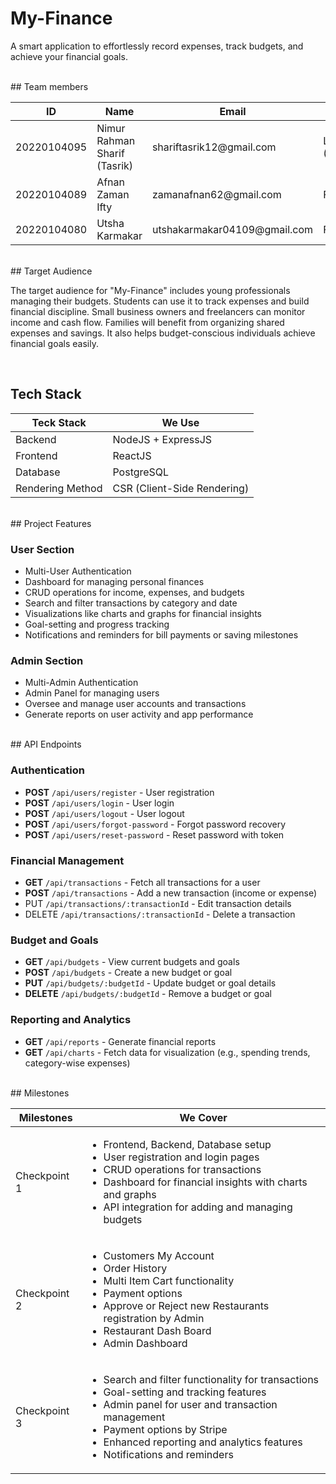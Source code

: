 # My-Finance
A smart application to effortlessly record expenses, track budgets, and achieve your financial goals.

<br/>
## Team members
<table>
	 <thead> 
		 <tr> 
			 <th>ID</th> 
			 <th>Name</th> 
			 <th>Email</th> 
			 <th>Role</th> 
		 </tr> 
	 </thead> 
	 <tbody> 
		 <tr> 
			 <td>20220104095</td> 
			 <td>Nimur Rahman Sharif (Tasrik)</td> 
			 <td>shariftasrik12@gmail.com</td> 
			 <td>Lead (Frontend+Backend)</td> 
		 </tr> 
		 <tr> 
			 <td>20220104089</td> 
			 <td>Afnan Zaman Ifty</td> 
			 <td>zamanafnan62@gmail.com</td> 
			 <td>Frontend</td>   
		 </tr> 
		 <tr> 
			 <td>20220104080</td> 
			 <td>Utsha Karmakar</td> 
			 <td>utshakarmakar04109@gmail.com</td> 
			 <td>Frontend</td>   
		 </tr> 
	 </tbody> 
 </table>

  
<br/>
## Target Audience

The target audience for "My-Finance" includes young professionals managing their budgets. Students can use it to track expenses and build financial discipline. Small business owners and freelancers can monitor income and cash flow. Families will benefit from organizing shared expenses and savings. It also helps budget-conscious individuals achieve financial goals easily.

  
<br/>  

## Tech Stack
<table>
	 <thead> 
		 <tr> 
			 <th>Teck Stack</th> 
			 <th>We Use</th> 
		 </tr> 
	 </thead> 
	 <tbody> 
		 <tr> 
			 <td>Backend</td> 
			 <td>NodeJS + ExpressJS</td> 
		 </tr> 
		 <tr> 
			 <td>Frontend</td> 
			 <td>ReactJS</td>   
		 </tr> 
		 <tr> 
			 <td>Database</td> 
			 <td>PostgreSQL</td>  
		 </tr> 
		 <tr> 
			 <td>Rendering Method</td> 
			 <td>CSR (Client-Side Rendering)</td> 
		 </tr> 
	 </tbody> 
 </table>

<br/>
## Project Features

### User Section
<ul>
  <li>Multi-User Authentication</li>
  <li>Dashboard for managing personal finances</li>
  <li>CRUD operations for income, expenses, and budgets</li>
  <li>Search and filter transactions by category and date</li>
  <li>Visualizations like charts and graphs for financial insights</li>
  <li>Goal-setting and progress tracking</li>
  <li>Notifications and reminders for bill payments or saving milestones</li>
</ul>

### Admin Section
<ul>
  <li>Multi-Admin Authentication</li>
  <li>Admin Panel for managing users</li>
  <li>Oversee and manage user accounts and transactions</li>
  <li>Generate reports on user activity and app performance</li>
</ul>
<br/>
## API Endpoints

### Authentication
- **POST** `/api/users/register` - User registration
- **POST** `/api/users/login` - User login
- **POST** `/api/users/logout` - User logout
- **POST** `/api/users/forgot-password` - Forgot password recovery
- **POST** `/api/users/reset-password` - Reset password with token

### Financial Management
- **GET** `/api/transactions` - Fetch all transactions for a user
- **POST** `/api/transactions` - Add a new transaction (income or expense)
- PUT `/api/transactions/:transactionId` - Edit transaction details
- DELETE `/api/transactions/:transactionId` - Delete a transaction

### Budget and Goals
- **GET** `/api/budgets` - View current budgets and goals
- **POST** `/api/budgets` - Create a new budget or goal
- **PUT** `/api/budgets/:budgetId` - Update budget or goal details
- **DELETE** `/api/budgets/:budgetId` - Remove a budget or goal

### Reporting and Analytics
- **GET** `/api/reports` - Generate financial reports
- **GET** `/api/charts` - Fetch data for visualization (e.g., spending trends, category-wise expenses)
<br/>
## Milestones
<table>
	 <thead> 
		 <tr> 
			 <th>Milestones</th> 
			 <th>We Cover</th> 
		 </tr> 
	 </thead> 
	 <tbody> 
		 <tr> 
			 <td>Checkpoint 1</td> 
			 <td>
				 <ul>
					<li>Frontend, Backend, Database setup</li>
					<li>User registration and login pages</li>
					<li>CRUD operations for transactions</li>
					<li>Dashboard for financial insights with charts and graphs</li>
					<li>API integration for adding and managing budgets</li>
				</ul>
			</td>
		 </tr> 
		 <tr> 
			 <td>Checkpoint 2</td> 
			 <td>
				 <ul>
					 <li>Customers My Account</li>
					 <li>Order History</li>
					 <li>Multi Item Cart functionality</li>
					 <li>Payment options</li>
					 <li>Approve or Reject new Restaurants registration by Admin</li>
					 <li>Restaurant Dash Board</li>
					 <li>Admin Dashboard</li>
				 </ul>
			 </td>   
		 </tr> 
		 <tr> 
			 <td>Checkpoint 3</td> 
			 <td><ul>
					 <li>Search and filter functionality for transactions</li>
					 <li>Goal-setting and tracking features</li>
					 <li>Admin panel for user and transaction management</li>
					 <li>Payment options by Stripe</li>
					 <li>Enhanced reporting and analytics features</li> <li>Notifications and reminders</li>
				 </ul>
				</td>  
		 </tr> 
	 </tbody> 
 </table>



